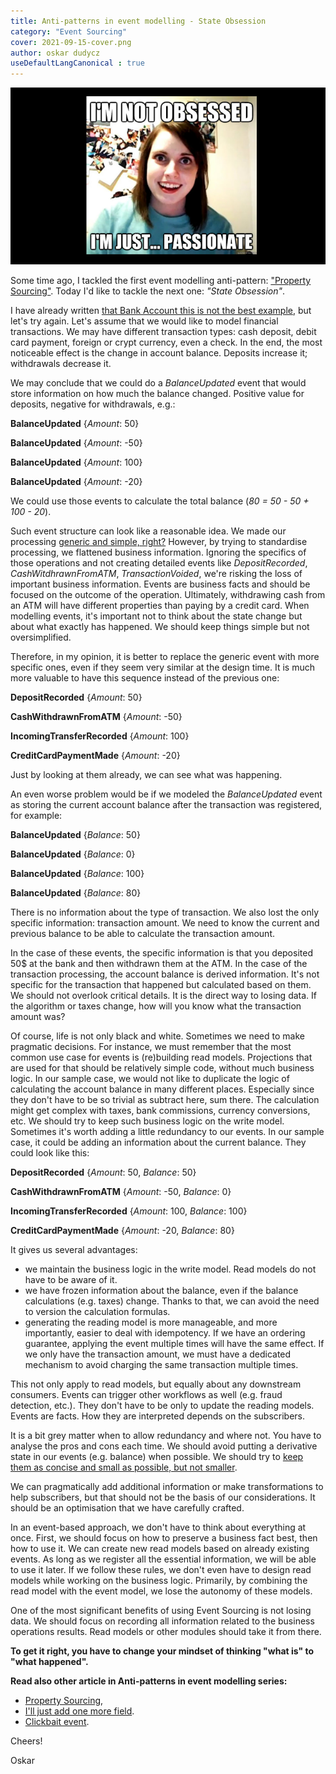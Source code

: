 ```yaml
---
title: Anti-patterns in event modelling - State Obsession
category: "Event Sourcing"
cover: 2021-09-15-cover.png
author: oskar dudycz
useDefaultLangCanonical : true
---
```


![cover](2021-09-15-cover.png)

Some time ago, I tackled the first event modelling anti-pattern: ["Property Sourcing"](/pl/property-sourcing/). Today I'd like to tackle the next one: _"State Obsession"_.

I have already written [that Bank Account this is not the best example](/pl/bank_account_event_sourcing/), but let's try again. Let's assume that we would like to model financial transactions. We may have different transaction types: cash deposit, debit card payment, foreign or crypt currency, even a check. In the end, the most noticeable effect is the change in account balance. Deposits increase it; withdrawals decrease it.

We may conclude that we could do a _BalanceUpdated_ event that would store information on how much the balance changed. Positive value for deposits, negative for withdrawals, e.g.:

**BalanceUpdated** {_Amount_: 50}

**BalanceUpdated** {_Amount_: -50}

**BalanceUpdated** {_Amount_: 100}

**BalanceUpdated** {_Amount_: -20}

We could use those events to calculate the total balance (_80 = 50 - 50 + 100 - 20_).

Such event structure can look like a reasonable idea. We made our processing [generic and simple, right?](/pl/generic_does_not_mean_simple/) However, by trying to standardise processing, we flattened business information. Ignoring the specifics of those operations and not creating detailed events like _DepositRecorded_, _CashWitdhrawnFromATM_, _TransactionVoided_, we're risking the loss of important business information. Events are business facts and should be focused on the outcome of the operation. Ultimately, withdrawing cash from an ATM will have different properties than paying by a credit card. When modelling events, it's important not to think about the state change but about what exactly has happened. We should keep things simple but not oversimplified.

Therefore, in my opinion, it is better to replace the generic event with more specific ones, even if they seem very similar at the design time. It is much more valuable to have this sequence instead of the previous one:

**DepositRecorded** {_Amount_: 50}

**CashWithdrawnFromATM** {_Amount_: -50}

**IncomingTransferRecorded** {_Amount_: 100}

**CreditCardPaymentMade** {_Amount_: -20}

Just by looking at them already, we can see what was happening.

An even worse problem would be if we modeled the _BalanceUpdated_ event as storing the current account balance after the transaction was registered, for example:

**BalanceUpdated** {_Balance_: 50}

**BalanceUpdated** {_Balance_: 0}

**BalanceUpdated** {_Balance_: 100}

**BalanceUpdated** {_Balance_: 80}

There is no information about the type of transaction. We also lost the only specific information: transaction amount. We need to know the current and previous balance to be able to calculate the transaction amount. 

In the case of these events, the specific information is that you deposited 50$ at the bank and then withdrawn them at the ATM. In the case of the transaction processing, the account balance is derived information. It's not specific for the transaction that happened but calculated based on them. We should not overlook critical details. It is the direct way to losing data. If the algorithm or taxes change, how will you know what the transaction amount was?

Of course, life is not only black and white. Sometimes we need to make pragmatic decisions. For instance, we must remember that the most common use case for events is (re)building read models. Projections that are used for that should be relatively simple code, without much business logic. In our sample case, we would not like to duplicate the logic of calculating the account balance in many different places. Especially since they don't have to be so trivial as subtract here, sum there. The calculation might get complex with taxes, bank commissions, currency conversions, etc. We should try to keep such business logic on the write model. Sometimes it's worth adding a little redundancy to our events. In our sample case, it could be adding an information about the current balance. They could look like this:


**DepositRecorded** {_Amount_: 50, _Balance_: 50}

**CashWithdrawnFromATM** {_Amount_: -50, _Balance_: 0}

**IncomingTransferRecorded** {_Amount_: 100, _Balance_: 100}

**CreditCardPaymentMade** {_Amount_: -20, _Balance_: 80}

It gives us several advantages:
- we maintain the business logic in the write model. Read models do not have to be aware of it.
- we have frozen information about the balance, even if the balance calculations (e.g. taxes) change. Thanks to that, we can avoid the need to version the calculation formulas.
- generating the reading model is more manageable, and more importantly, easier to deal with idempotency. If we have an ordering guarantee, applying the event multiple times will have the same effect. If we only have the transaction amount, we must have a dedicated mechanism to avoid charging the same transaction multiple times.

This not only apply to read models, but equally about any downstream consumers. Events can trigger other workflows as well (e.g. fraud detection, etc.). They don't have to be only to update the reading models. Events are facts. How they are interpreted depends on the subscribers.

It is a bit grey matter when to allow redundancy and where not. You have to analyse the pros and cons each time. We should avoid putting a derivative state in our events (e.g. balance) when possible. We should try to [keep them as concise and small as possible, but not smaller](/pl/events_should_be_as_small_as_possible/).

We can pragmatically add additional information or make transformations to help subscribers, but that should not be the basis of our considerations. It should be an optimisation that we have carefully crafted.

In an event-based approach, we don't have to think about everything at once. First, we should focus on how to preserve a business fact best, then how to use it. We can create new read models based on already existing events. As long as we register all the essential information, we will be able to use it later. If we follow these rules, we don't even have to design read models while working on the business logic. Primarily, by combining the read model with the event model, we lose the autonomy of these models.

One of the most significant benefits of using Event Sourcing is not losing data. We should focus on recording all information related to the business operations results. Read models or other modules should take it from there. 

**To get it right, you have to change your mindset of thinking "what is" to "what happened".**

**Read also other article in Anti-patterns in event modelling series:**
- [Property Sourcing](/pl/property-sourcing/),
- [I'll just add one more field](/pl/i_will_just_add_one_more_field/).
- [Clickbait event](/pl/clickbait_event/).

Cheers!

Oskar